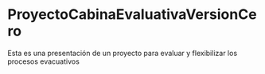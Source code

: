 # ProyectoCabinaEvaluativaVersionCero
Esta es una presentación de un proyecto para evaluar y flexibilizar los procesos evacuativos
